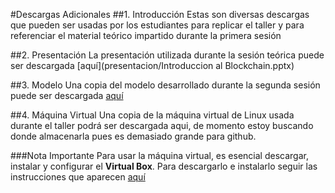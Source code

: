 #Descargas Adicionales
##1. Introducción
Estas son diversas descargas que pueden ser usadas por los estudiantes para replicar el taller y para referenciar el material teórico impartido durante la primera sesión

##2. Presentación
La presentación utilizada durante la sesión teórica puede ser descargada [aquí](presentacion/Introduccion al Blockchain.pptx)

##3. Modelo
Una copia del modelo desarrollado durante la segunda sesión puede ser descargada [aquí](modelo/modelo.bna)

##4. Máquina Virtual
Una copia de la máquina virtual de Linux usada durante el taller podrá ser descargada aqui, de momento estoy buscando donde almacenarla pues es demasiado grande para github.

###Nota Importante
Para usar la máquina virtual, es esencial descargar, instalar y configurar el __Virtual Box__. Para descargarlo e instalarlo seguir las instrucciones que aparecen [aquí](https://www.virtualbox.org/wiki/Downloads)